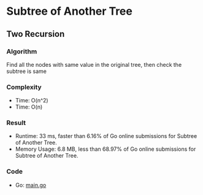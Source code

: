 # Subtree of Another Tree
## Two Recursion
### Algorithm
Find all the nodes with same value in the original tree, then check the subtree is same
### Complexity
- Time: O(n^2)
- Time: O(n)
### Result
- Runtime: 33 ms, faster than 6.16% of Go online submissions for Subtree of Another Tree.
- Memory Usage: 6.8 MB, less than 68.97% of Go online submissions for Subtree of Another Tree.
### Code
- Go: [main.go](#miango)
